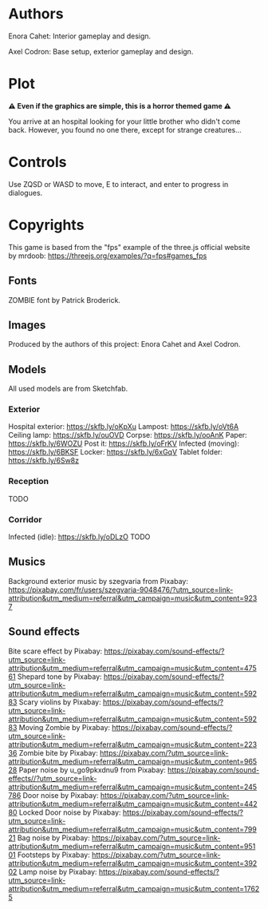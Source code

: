# Authors
Enora Cahet: Interior gameplay and design.

Axel Codron: Base setup, exterior gameplay and design.

# Plot
**⚠️ Even if the graphics are simple, this is a horror themed game ⚠️**

You arrive at an hospital looking for your little brother who didn't come back. However, you found no one there, except for strange creatures...

# Controls
Use ZQSD or WASD to move, E to interact, and enter to progress in dialogues.

# Copyrights
This game is based from the "fps" example of the three.js official website by mrdoob:
https://threejs.org/examples/?q=fps#games_fps

## Fonts
ZOMBIE font by Patrick Broderick.

## Images
Produced by the authors of this project: Enora Cahet and Axel Codron.

## Models
All used models are from Sketchfab.

### Exterior
Hospital exterior: https://skfb.ly/oKpXu
Lampost: https://skfb.ly/oVt6A
Ceiling lamp: https://skfb.ly/ouOVD
Corpse: https://skfb.ly/ooAnK
Paper: https://skfb.ly/6WOZU
Post it: https://skfb.ly/oFrKV
Infected (moving): https://skfb.ly/6BKSF
Locker: https://skfb.ly/6xGqV
Tablet folder: https://skfb.ly/6Sw8z

### Reception
TODO

### Corridor
Infected (idle): https://skfb.ly/oDLzO
TODO

## Musics
Background exterior music by szegvaria from Pixabay:
https://pixabay.com/fr/users/szegvaria-9048476/?utm_source=link-attribution&utm_medium=referral&utm_campaign=music&utm_content=9237

## Sound effects
Bite scare effect by Pixabay:
https://pixabay.com/sound-effects/?utm_source=link-attribution&utm_medium=referral&utm_campaign=music&utm_content=47561
Shepard tone by Pixabay:
https://pixabay.com/sound-effects/?utm_source=link-attribution&utm_medium=referral&utm_campaign=music&utm_content=59283
Scary violins by Pixabay:
https://pixabay.com/sound-effects/?utm_source=link-attribution&utm_medium=referral&utm_campaign=music&utm_content=59283
Moving Zombie by Pixabay:
https://pixabay.com/sound-effects/?utm_source=link-attribution&utm_medium=referral&utm_campaign=music&utm_content=22336
Zombie bite by Pixabay:
https://pixabay.com/?utm_source=link-attribution&utm_medium=referral&utm_campaign=music&utm_content=96528
Paper noise by u_go9pkxdnu9 from Pixabay:
https://pixabay.com/sound-effects//?utm_source=link-attribution&utm_medium=referral&utm_campaign=music&utm_content=245786
Door noise by Pixabay:
https://pixabay.com/?utm_source=link-attribution&utm_medium=referral&utm_campaign=music&utm_content=44280
Locked Door noise by Pixabay:
https://pixabay.com/sound-effects/?utm_source=link-attribution&utm_medium=referral&utm_campaign=music&utm_content=79921
Bag noise by Pixabay:
https://pixabay.com/?utm_source=link-attribution&utm_medium=referral&utm_campaign=music&utm_content=95101
Footsteps by Pixabay:
https://pixabay.com/?utm_source=link-attribution&utm_medium=referral&utm_campaign=music&utm_content=39202
Lamp noise by Pixabay:
https://pixabay.com/sound-effects/?utm_source=link-attribution&utm_medium=referral&utm_campaign=music&utm_content=17625